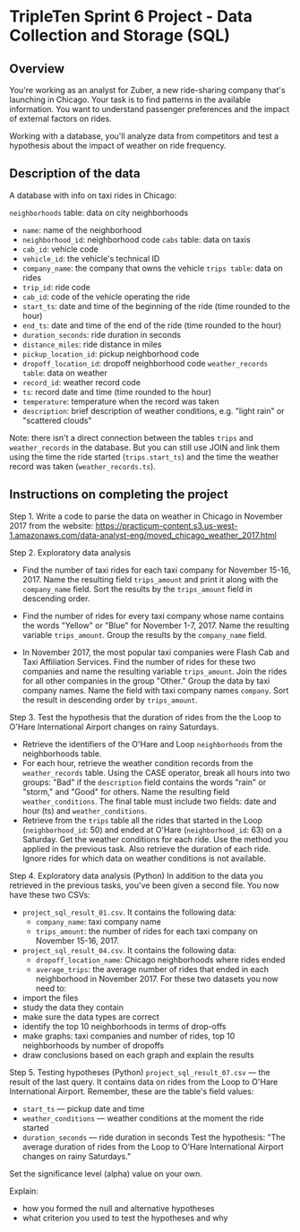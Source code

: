 # TripleTen Sprint 6 Project - Data Collection and Storage (SQL)

## Overview
You're working as an analyst for Zuber, a new ride-sharing company that's launching in Chicago. Your task is to find patterns in the available information. You want to understand passenger preferences and the impact of external factors on rides.

Working with a database, you'll analyze data from competitors and test a hypothesis about the impact of weather on ride frequency.

## Description of the data
A database with info on taxi rides in Chicago:

`neighborhoods` table: data on city neighborhoods
- `name`: name of the neighborhood
- `neighborhood_id`: neighborhood code
`cabs` table: data on taxis
- `cab_id`: vehicle code
- `vehicle_id`: the vehicle's technical ID
- `company_name`: the company that owns the vehicle
`trips table`: data on rides
- `trip_id`: ride code
- `cab_id`: code of the vehicle operating the ride
- `start_ts`: date and time of the beginning of the ride (time rounded to the hour)
- `end_ts`: date and time of the end of the ride (time rounded to the hour)
- `duration_seconds`: ride duration in seconds
- `distance_miles`: ride distance in miles
- `pickup_location_id`: pickup neighborhood code
- `dropoff_location_id`: dropoff neighborhood code
`weather_records table`: data on weather
- `record_id`: weather record code
- `ts`: record date and time (time rounded to the hour)
- `temperature`: temperature when the record was taken
- `description`: brief description of weather conditions, e.g. "light rain" or "scattered clouds"

Note: there isn't a direct connection between the tables `trips` and `weather_records` in the database. But you can still use JOIN and link them using the time the ride started (`trips.start_ts`) and the time the weather record was taken (`weather_records.ts`). 

## Instructions on completing the project
Step 1. Write a code to parse the data on weather in Chicago in November 2017 from the website:
https://practicum-content.s3.us-west-1.amazonaws.com/data-analyst-eng/moved_chicago_weather_2017.html

Step 2. Exploratory data analysis
- Find the number of taxi rides for each taxi company for November 15-16, 2017. Name the resulting field `trips_amount` and print it along with the `company_name` field. Sort the results by the `trips_amount` field in descending order.

- Find the number of rides for every taxi company whose name contains the words "Yellow" or "Blue" for November 1-7, 2017. Name the resulting variable `trips_amount`. Group the results by the `company_name` field.

- In November 2017, the most popular taxi companies were Flash Cab and Taxi Affiliation Services. Find the number of rides for these two companies and name the resulting variable `trips_amount`. Join the rides for all other companies in the group "Other." Group the data by taxi company names. Name the field with taxi company names `company`. Sort the result in descending order by `trips_amount`.

Step 3. Test the hypothesis that the duration of rides from the the Loop to O'Hare International Airport changes on rainy Saturdays.
- Retrieve the identifiers of the O'Hare and Loop `neighborhoods` from the neighborhoods table.
- For each hour, retrieve the weather condition records from the `weather_records` table. Using the CASE operator, break all hours into two groups: "Bad" if the `description` field contains the words "rain" or "storm," and "Good" for others. Name the resulting field `weather_conditions`. The final table must include two fields: date and hour (ts) and `weather_conditions`.
- Retrieve from the `trips` table all the rides that started in the Loop (`neighborhood_id`: 50) and ended at O'Hare (`neighborhood_id`: 63) on a Saturday. Get the weather conditions for each ride. Use the method you applied in the previous task. Also retrieve the duration of each ride. Ignore rides for which data on weather conditions is not available.

Step 4. Exploratory data analysis (Python)
In addition to the data you retrieved in the previous tasks, you've been given a second file. You now have these two CSVs: 
- `project_sql_result_01.csv`. It contains the following data:
    - `company_name`: taxi company name
    - `trips_amount`: the number of rides for each taxi company on November 15-16, 2017.
- `project_sql_result_04.csv`. It contains the following data:
    - `dropoff_location_name`: Chicago neighborhoods where rides ended
    - `average_trips`: the average number of rides that ended in each neighborhood in November 2017.
For these two datasets you now need to:
- import the files
- study the data they contain
- make sure the data types are correct
- identify the top 10 neighborhoods in terms of drop-offs
- make graphs: taxi companies and number of rides, top 10 neighborhoods by number of dropoffs
- draw conclusions based on each graph and explain the results

Step 5. Testing hypotheses (Python)
`project_sql_result_07.csv` — the result of the last query. It contains data on rides from the Loop to O'Hare International Airport. Remember, these are the table's field values:
- `start_ts` — pickup date and time
- `weather_conditions` — weather conditions at the moment the ride started
- `duration_seconds` — ride duration in seconds
Test the hypothesis:
"The average duration of rides from the Loop to O'Hare International Airport changes on rainy Saturdays." 

Set the significance level (alpha) value on your own.

Explain:
- how you formed the null and alternative hypotheses
- what criterion you used to test the hypotheses and why
